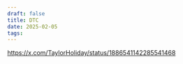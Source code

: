 ```yaml
---
draft: false
title: DTC
date: 2025-02-05
tags:
---
```

https://x.com/TaylorHoliday/status/1886541142285541468